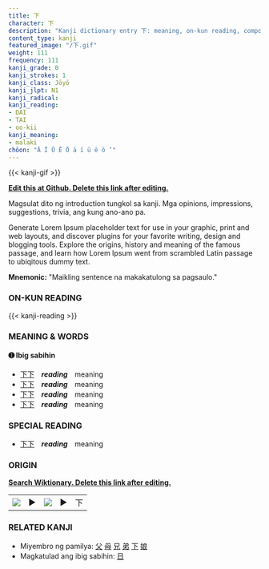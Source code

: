 ```yaml
---
title: 下
character: 下
description: "Kanji dictionary entry 下: meaning, on-kun reading, compounds, origin, related kanji"
content_type: kanji
featured_image: "/下.gif"
weight: 111
frequency: 111
kanji_grade: 0
kanji_strokes: 1
kanji_class: Jōyō
kanji_jlpt: N1
kanji_radical: 
kanji_reading: 
- DAI
- TAI
- oo-kii
kanji_meaning:
- malaki
chōon: "Ā Ī Ū Ē Ō ā ī ū ē ō ’"
---
```

[//]: # (Don't edit the line below. Kanji animated GIF code is automatically generated.)
{{< kanji-gif >}}

[//]: # (Edit below this line.)

**[Edit this at Github. Delete this link after editing.](https://github.com/tim0g/tim/tree/main/content/kanji/下/index.md)**

Magsulat dito ng introduction tungkol sa kanji. Mga opinions, impressions, suggestions, trivia, ang kung ano-ano pa.

Generate Lorem Ipsum placeholder text for use in your graphic, print and web layouts, and discover plugins for your favorite writing, design and blogging tools. Explore the origins, history and meaning of the famous passage, and learn how Lorem Ipsum went from scrambled Latin passage to ubiqitous dummy text.
 
**Mnemonic:** "Maikling sentence na makakatulong sa pagsaulo."

### ON-KUN READING

[//]: # (Don't edit the line below. ON-KUN READING code is automatically generated.)
{{< kanji-reading >}}

### MEANING & WORDS

#### ➊ **Ibig sabihin**
  - [下](../下)[下](../下)　***reading***　meaning
  - [下](../下)[下](../下)　***reading***　meaning
  - [下](../下)[下](../下)　***reading***　meaning
  - [下](../下)[下](../下)　***reading***　meaning

### SPECIAL READING
  - [下](../下)[下](../下)　***reading***　meaning

### ORIGIN

**[Search Wiktionary. Delete this link after editing.](https://wiktionary.org/wiki/下)**
<table class="kanji-table"><tr><td>
<img src="60px-下-bronze.svg.png">
</td><td>▶</td><td>
<img src="60px-下-oracle.svg.png">
</td><td>▶</td>
<td class="kanji-origin">下</td>
</tr></table>

### RELATED KANJI
- Miyembro ng pamilya: [父](../父) [母](../母) [兄](../兄) [弟](../弟) [下](../下) [娘](../娘)
- Magkatulad ang ibig sabihin: [日](../日)
